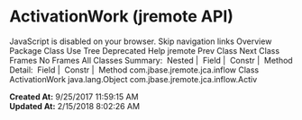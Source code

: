 # ActivationWork (jremote   API)

JavaScript is disabled on your browser. Skip navigation links Overview Package Class Use Tree Deprecated Help jremote Prev Class Next Class Frames No Frames All Classes Summary:  Nested |  Field |  Constr |  Method Detail:  Field |  Constr |  Method com.jbase.jremote.jca.inflow Class ActivationWork java.lang.Object com.jbase.jremote.jca.inflow.Activ  

**Created At:** 9/25/2017 11:59:15 AM  
**Updated At:** 2/15/2018 8:02:26 AM  


